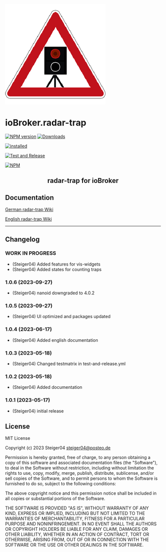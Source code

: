 ![Logo](admin/radar-trap.png)

# ioBroker.radar-trap

[![NPM version](http://img.shields.io/npm/v/iobroker.radar-trap.svg)](https://www.npmjs.com/package/radar-trap)
[![Downloads](https://img.shields.io/npm/dm/iobroker.radar-trap.svg)](https://www.npmjs.com/package/iobroker.radar-trap)

<!-- [![stable](http://iobroker.live/badges/radar-trap-stable.svg)](http://iobroker.live/badges/radar-trap-stable.svg) -->

[![installed](http://iobroker.live/badges/radar-trap-installed.svg)](http://iobroker.live/badges/radar-trap-installed.svg)

<!-- [![Known Vulnerabilities](https://snyk.io/test/github/steiger04/ioBroker.radar-trap/badge.svg)](https://snyk.io/test/github/steiger04/ioBroker.radar-trap) -->
[![Test and Release](https://github.com/Steiger04/ioBroker.radar-trap/actions/workflows/test-and-release.yml/badge.svg)](https://github.com/Steiger04/ioBroker.radar-trap/actions/workflows/test-and-release.yml)

[![NPM](https://nodei.co/npm/iobroker.radar-trap.png?downloads=true)](https://nodei.co/npm/iobroker.radar-trap/)


<h2 align="center">radar-trap for ioBroker</h2>

## Documentation
[German radar-trap Wiki](https://github.com/Steiger04/ioBroker.radar-trap/wiki/radar-trap-Adapter-(deutsch))

[English radar-trap Wiki](https://github.com/Steiger04/ioBroker.radar-trap/wiki/radar-trap-Adapter-(english))

---

## Changelog
<!--
	Placeholder for next versions:
	### __WORK IN PROGRESS__
-->
### __WORK IN PROGRESS__
* (Steiger04) Added features for vis-widgets
* (Steiger04) Added states for counting traps

### 1.0.6 (2023-09-27)
* (Steiger04) nanoid downgraded to 4.0.2

### 1.0.5 (2023-09-27)
* (Steiger04) UI optimized and packages updated

### 1.0.4 (2023-06-17)
* (Steiger04) Added english documentation

### 1.0.3 (2023-05-18)
* (Steiger04) Changed testmatrix in test-and-release.yml

### 1.0.2 (2023-05-18)
* (Steiger04) Added documentation

### 1.0.1 (2023-05-17)
* (Steiger04) initial release

## License

MIT License

Copyright (c) 2023 Steiger04 <steiger04@posteo.de>

Permission is hereby granted, free of charge, to any person obtaining a copy
of this software and associated documentation files (the "Software"), to deal
in the Software without restriction, including without limitation the rights
to use, copy, modify, merge, publish, distribute, sublicense, and/or sell
copies of the Software, and to permit persons to whom the Software is
furnished to do so, subject to the following conditions:

The above copyright notice and this permission notice shall be included in all
copies or substantial portions of the Software.

THE SOFTWARE IS PROVIDED "AS IS", WITHOUT WARRANTY OF ANY KIND, EXPRESS OR
IMPLIED, INCLUDING BUT NOT LIMITED TO THE WARRANTIES OF MERCHANTABILITY,
FITNESS FOR A PARTICULAR PURPOSE AND NONINFRINGEMENT. IN NO EVENT SHALL THE
AUTHORS OR COPYRIGHT HOLDERS BE LIABLE FOR ANY CLAIM, DAMAGES OR OTHER
LIABILITY, WHETHER IN AN ACTION OF CONTRACT, TORT OR OTHERWISE, ARISING FROM,
OUT OF OR IN CONNECTION WITH THE SOFTWARE OR THE USE OR OTHER DEALINGS IN THE
SOFTWARE.